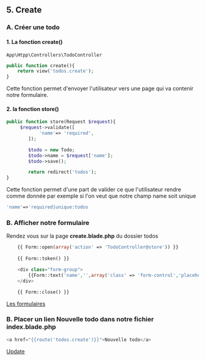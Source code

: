 ## 5. Create
### A. Créer une todo

#### 1. La fonction create()

```
App\Htpp\Controllers\TodoController
```

```php
public function create(){
    return view('todos.create');
}
```
Cette fonction permet d'envoyer l'utilisateur vers une page qui va contenir notre formulaire.

#### 2. la fonction store()

```php
public function store(Request $request){
     $request->validate([
            'name'=> 'required',
        ]);

        $todo = new Todo;
        $todo->name = $request['name'];
        $todo->save();

        return redirect('todos');
}
```

Cette fonction permet d'une part de valider ce que l'utilisateur rendre comme donnée
par exemple si l'on veut que notre champ name soit unique

```php
'name'=>'required|unique:todos
```

### B. Afficher notre formulaire
Rendez vous sur la page **create.blade.php** du dossier todos

```php
    {{ Form::open(array('action' => 'TodoController@store')) }}
    
    {{ Form::token() }}

    <div class="form-group">
        {{Form::text('name','',array('class' => 'form-control','placeholder'=>'Votre todo'))}}
    </div>

    {{ Form::close() }}
```

[Les formulaires](https://github.com/pierrenoel/Laravel/blob/master/Les%20formulaires.md)

### B. Placer un lien **Nouvelle todo** dans notre fichier **index.blade.php**

```php
<a href="{{route('todos.create')}}">Nouvelle todo</a>
```
[Update](https://github.com/pierrenoel/Laravel/blob/master/Exercice/006_update.md)


